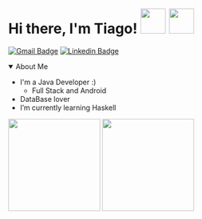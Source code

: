 <h1> Hi there, I'm Tiago! <img src="https://media.giphy.com/media/iigp4VDyf5dCLRlGkm/giphy.gif" width="50"> <img src="https://emojipedia-us.s3.dualstack.us-west-1.amazonaws.com/thumbs/160/whatsapp/302/flag-brazil_1f1e7-1f1f7.png" width="50"> </h1>

[![Gmail Badge](https://img.shields.io/badge/-tiagoj61@gmail.com-c14438?style=flat-square&logo=Gmail&logoColor=white&link=mailto:tiagoj61@gmail.com)](mailto:tiagoj61@gmail.com)
[![Linkedin Badge](https://img.shields.io/badge/-LinkedIn-blue?style=flat-square&logo=Linkedin&logoColor=white&link=https://www.linkedin.com/in/tiagoj61/)](https://www.linkedin.com/in/tiagoj61/)


<details open>
  <summary>About Me</summary>

- I'm a Java Developer :)
  - Full Stack and Android
- DataBase lover
- I’m currently learning Haskell
</details>


<div >
  <img height="184em" src="https://github-readme-stats.vercel.app/api?username=tiagoj61&show_icons=true&theme=vision-friendly-dark&include_all_commits=true&count_private=true"/>
  <img height="184em" src="https://github-readme-stats.vercel.app/api/top-langs/?username=tiagoj61&layout=compact&langs_count=6&theme=vision-friendly-dark"/>

 </div>

  
<!--![](https://img.shields.io/badge/<WORD_ON_LEFT>-<WORD_ON_RIGHT>-informational?style=flat&logo=<LOGO_NAME>&logoColor=white&color=2bbc8a)-->

